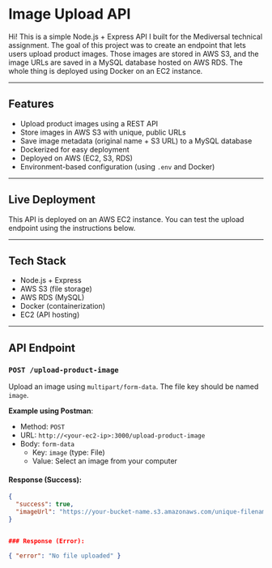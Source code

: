 #  Image Upload API

Hi! This is a simple Node.js + Express API I built for the Mediversal technical assignment. The goal of this project was to create an endpoint that lets users upload product images. Those images are stored in AWS S3, and the image URLs are saved in a MySQL database hosted on AWS RDS. The whole thing is deployed using Docker on an EC2 instance.

---

##  Features

- Upload product images using a REST API
- Store images in AWS S3 with unique, public URLs
- Save image metadata (original name + S3 URL) to a MySQL database
- Dockerized for easy deployment
- Deployed on AWS (EC2, S3, RDS)
- Environment-based configuration (using `.env` and Docker)

---

##  Live Deployment

This API is deployed on an AWS EC2 instance. You can test the upload endpoint using the instructions below.

---

##  Tech Stack

- Node.js + Express
- AWS S3 (file storage)
- AWS RDS (MySQL)
- Docker (containerization)
- EC2 (API hosting)

---

##  API Endpoint

### `POST /upload-product-image`

Upload an image using `multipart/form-data`. The file key should be named `image`.

**Example using Postman**:
- Method: `POST`
- URL: `http://<your-ec2-ip>:3000/upload-product-image`
- Body: `form-data`
  - Key: `image` (type: File)
  - Value: Select an image from your computer

#### Response (Success):
```json
{
  "success": true,
  "imageUrl": "https://your-bucket-name.s3.amazonaws.com/unique-filename.jpg"
}


### Response (Error):

{ "error": "No file uploaded" }
